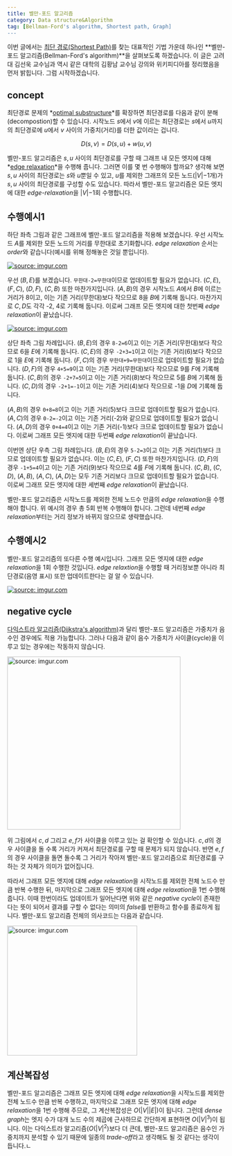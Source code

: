 ```yaml
---
title: 벨만-포드 알고리즘
category: Data structure&Algorithm
tag: [Bellman-Ford's algorithm, Shortest path, Graph]
---
```


이번 글에서는 [최단 경로(Shortest Path)](https://ratsgo.github.io/data%20structure&algorithm/2017/11/25/shortestpath/)를 찾는 대표적인 기법 가운데 하나인 **벨만-포드 알고리즘(Bellman-Ford's algorithm)**을 살펴보도록 하겠습니다. 이 글은 고려대 김선욱 교수님과 역시 같은 대학의 김황남 교수님 강의와 위키피디아를 정리했음을 먼저 밝힙니다. 그럼 시작하겠습니다.





## concept

최단경로 문제의 *[optimal substructure](https://ratsgo.github.io/data%20structure&algorithm/2017/11/25/shortestpath/)*를 확장하면 최단경로를 다음과 같이 분해(decompostion)할 수 있습니다. 시작노드 $s$에서 $v$에 이르는 최단경로는 $s$에서 $u$까지의 최단경로에 $u$에서 $v$ 사이의 가중치(거리)를 더한 값이라는 겁니다.

 
$$
D\left( s,v \right) =D\left( s,u \right) +w\left( u,v \right)
$$


벨만-포드 알고리즘은 $s,u$ 사이의 최단경로를 구할 때 그래프 내 모든 엣지에 대해 *[edge relaxation](https://ratsgo.github.io/data%20structure&algorithm/2017/11/25/shortestpath/)*을 수행해 줍니다. 그러면 이를 몇 번 수행해야 할까요? 생각해 보면 $s,u$ 사이의 최단경로는 $s$와 $u$뿐일 수 있고, $u$를 제외한 그래프의 모든 노드(\|$V$\|$-1$개)가 $s,u$ 사이의 최단경로를 구성할 수도 있습니다. 따라서 벨만-포드 알고리즘은 모든 엣지에 대한 *edge-relaxation*을 \|$V$\|$-1$회 수행합니다.





## 수행예시1

하단 좌측 그림과 같은 그래프에 벨만-포드 알고리즘을 적용해 보겠습니다. 우선 시작노드 $A$를 제외한 모든 노드의 거리를 무한대로 초기화합니다. *edge relaxation* 순서는 *order*와 같습니다(예시를 위해 정해놓은 것일 뿐입니다).



<a href="https://imgur.com/JGvQFVi"><img src="https://i.imgur.com/JGvQFVi.png" title="source: imgur.com" /></a>



우선 ($B,E$)를 보겠습니다. `무한대-2=무한대`이므로 업데이트할 필요가 없습니다. ($C,E$), ($F,C$), ($D,F$), ($C,B$) 또한 마찬가지입니다. ($A,B$)의 경우 시작노드 $A$에서 $B$에 이르는 거리가 8이고, 이는 기존 거리(무한대)보다 작으므로 8을 $B$에 기록해 둡니다. 마찬가지로 $C,D$도 각각 -2, 4로 기록해 둡니다. 이로써 그래프 모든 엣지에 대한 첫번째 *edge relaxation*이 끝났습니다.



<a href="https://imgur.com/01Be9h5"><img src="https://i.imgur.com/01Be9h5.png" title="source: imgur.com" /></a>



상단 좌측 그림 차례입니다. ($B,E$)의 경우 `8-2=6`이고 이는 기존 거리(무한대)보다 작으므로 6을 $E$에 기록해 둡니다. ($C,E$)의 경우 `-2+3=1`이고 이는 기존 거리(6)보다 작으므로 1을 $E$에 기록해 둡니다. ($F,C$)의 경우 `무한대+9=무한대`이므로 업데이트할 필요가 없습니다. ($D,F$)의 경우 `4+5=9`이고 이는 기존 거리(무한대)보다 작으므로 9를 $F$에 기록해 둡니다. ($C,B$)의 경우 `-2+7=5`이고 이는 기존 거리(8)보다 작으므로 5를 $B$에 기록해 둡니다. ($C,D$)의 경우 `-2+1=-1`이고 이는 기존 거리(4)보다 작으므로 -1을 $D$에 기록해 둡니다. 

($A,B$)의 경우 `0+8=8`이고 이는 기존 거리(5)보다 크므로 업데이트할 필요가 없습니다. ($A,C$)의 경우 `0-2=-2`이고 이는 기존 거리(-2)와 같으므로 업데이트할 필요가 없습니다. ($A,D$)의 경우 `0+4=4`이고 이는 기존 거리(-1)보다 크므로 업데이트할 필요가 없습니다. 이로써 그래프 모든 엣지에 대한 두번째 *edge relaxation*이 끝났습니다.

이번엔 상단 우측 그림 차례입니다. ($B,E$)의 경우 `5-2=3`이고 이는 기존 거리(1)보다 크므로 업데이트할 필요가 없습니다. 이는 ($C,E$), ($F,C$) 또한 마찬가지입니다. ($D,F$)의 경우 `-1+5=4`이고 이는 기존 거리(9)보다 작으므로 4를 $F$에 기록해 둡니다. ($C,B$), ($C,D$), ($A,B$), ($A,C$), ($A,D$)는 모두 기존 거리보다 크므로 업데이트할 필요가 없습니다. 이로써 그래프 모든 엣지에 대한 세번째 *edge relaxation*이 끝났습니다.

벨만-포드 알고리즘은 시작노드를 제외한 전체 노드수 만큼의 *edge relaxation*을 수행해야 합니다. 위 예시의 경우 총 5회 반복 수행해야 합니다. 그런데 네번째 *edge relaxation*부터는 거리 정보가 바뀌지 않으므로 생략했습니다.





## 수행예시2

벨만-포드 알고리즘의 또다른 수행 예시입니다. 그래프 모든 엣지에 대한 *edge relaxation*을 1회 수행한 것입니다. *edge relaxtion*을 수행할 때 거리정보뿐 아니라 최단경로(음영 표시) 또한 업데이트한다는 걸 알 수 있습니다.



<a href="https://imgur.com/hcWT22F"><img src="https://i.imgur.com/hcWT22F.png" title="source: imgur.com" /></a>





## negative cycle

[다익스트라 알고리즘(Dijkstra's algorithm)]()과 달리 벨만-포드 알고리즘은 가중치가 음수인 경우에도 적용 가능합니다. 그러나 다음과 같이 음수 가중치가 사이클(cycle)을 이루고 있는 경우에는 작동하지 않습니다.



<a href="https://imgur.com/46tJqd7"><img src="https://i.imgur.com/46tJqd7.png" width="400px" title="source: imgur.com" /></a>



위 그림에서 $c,d$ 그리고 $e,f$가 사이클을 이루고 있는 걸 확인할 수 있습니다. $c,d$의 경우 사이클을 돌 수록 거리가 커져서 최단경로를 구할 때 문제가 되지 않습니다. 반면 $e,f$의 경우 사이클을 돌면 돌수록 그 거리가 작아져 벨만-포드 알고리즘으로 최단경로를 구하는 것 자체가 의미가 없어집니다.

따라서 그래프 모든 엣지에 대해 *edge relaxation*을 시작노드를 제외한 전체 노드수 만큼 반복 수행한 뒤, 마지막으로 그래프 모든 엣지에 대해 *edge relaxation*을 1번 수행해 줍니다. 이때 한번이라도 업데이트가 일어난다면 위와 같은 *negative cycle*이 존재한다는 뜻이 되어서 결과를 구할 수 없다는 의미의 *false*를 반환하고 함수를 종료하게 됩니다. 벨만-포드 알고리즘 전체의 의사코드는 다음과 같습니다.



<a href="https://imgur.com/Co6NVQ8"><img src="https://i.imgur.com/Co6NVQ8.png" width="300px" title="source: imgur.com" /></a>





## 계산복잡성

벨만-포드 알고리즘은 그래프 모든 엣지에 대해 *edge relaxation*을 시작노드를 제외한 전체 노드수 만큼 반복 수행하고, 마지막으로 그래프 모든 엣지에 대해 *edge relaxation*을 1번 수행해 주므로, 그 계산복잡성은 $O($\|$V$\|\|$E$\|$)$이 됩니다. 그런데 *dense graph*는 엣지 수가 대개 노드 수의 제곱에 근사하므로 간단하게 표현하면 $O($\|$V$\|$^3)$이 됩니다. 이는 다익스트라 알고리즘($O($\|$V$\|$^2)$보다 더 큰데, 벨만-포드 알고리즘은 음수인 가중치까지 분석할 수 있기 때문에 일종의 *trade-off*라고 생각해도 될 것 같다는 생각이 듭니다.ㄴ